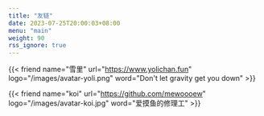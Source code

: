 ```yaml
---
title: "友链"
date: 2023-07-25T20:00:03+08:00
menu: "main"
weight: 90
rss_ignore: true
---
```


{{< friend name="雪里" url="https://www.yolichan.fun" logo="/images/avatar-yoli.png"  word="Don't let gravity get you down" >}}

{{< friend name="koi" url="https://github.com/mewoooew" logo="/images/avatar-koi.jpg" word="爱摸鱼的修理工" >}}



